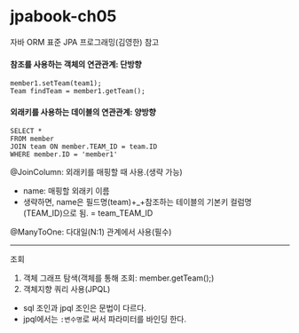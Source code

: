 # jpabook-ch05
자바 ORM 표준 JPA 프로그래밍(김영한) 참고

#### 참조를 사용하는 객체의 연관관계: 단방향

```
member1.setTeam(team1);
Team findTeam = member1.getTeam();
```

#### 외래키를 사용하는 데이블의 연관관계: 양방향

```roomsql
SELECT * 
FROM member
JOIN team ON member.TEAM_ID = team.ID
WHERE member.ID = 'member1'
```

@JoinColumn: 외래키를 매핑할 때 사용.(생략 가능)
- name: 매핑할 외래키 이름
- 생략하면, name은 필드명(team)+_+참조하는 테이블의 기본키 컬럼명(TEAM_ID)으로 됨. = team_TEAM_ID

@ManyToOne: 다대일(N:1) 관계에서 사용(필수)

--- 
조회
1. 객체 그래프 탐색(객체를 통해 조회: member.getTeam();)
2. 객체지향 쿼리 사용(JPQL)
- sql 조인과 jpql 조인은 문법이 다르다.
- jpql에서는 `:변수명`로 써서 파라미터를 바인딩 한다.


   